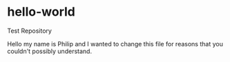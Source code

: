 # hello-world
Test Repository

Hello my name is Philip and I wanted to change this file for reasons that you couldn't possibly understand.
